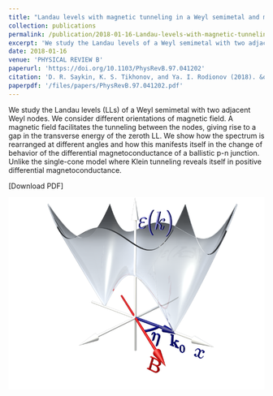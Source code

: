 ```yaml
---
title: "Landau levels with magnetic tunneling in a Weyl semimetal and magnetoconductance of a ballistic p-n junction"
collection: publications
permalink: /publication/2018-01-16-Landau-levels-with-magnetic-tunneling-in-a-Weyl-semimetal
excerpt: 'We study the Landau levels of a Weyl semimetal with two adjacent Weyl nodes. We consider different orientations of magnetic field. '
date: 2018-01-16
venue: 'PHYSICAL REVIEW B'
paperurl: 'https://doi.org/10.1103/PhysRevB.97.041202'
citation: 'D. R. Saykin, K. S. Tikhonov, and Ya. I. Rodionov (2018). &quot;Landau levels with magnetic tunneling in a Weyl semimetal and magnetoconductance of a ballistic p-n junction.&quot; <i>PHYSICAL REVIEW B</i>. 97 (4).'
paperpdf: '/files/papers/PhysRevB.97.041202.pdf'
---
```

We study the Landau levels (LLs) of a Weyl semimetal with two adjacent Weyl nodes. We consider different orientations of magnetic field. A magnetic field facilitates the tunneling between the nodes, giving rise to a gap in the transverse energy of the zeroth LL. We show how the spectrum is rearranged at different angles and how this manifests itself in the change of behavior of the differential magnetoconductance of a ballistic p-n junction. Unlike the single-cone model where Klein tunneling reveals itself in positive differential magnetoconductance.

[<a herf=" {{ page.paperpdf }} ">Download PDF</a>]

![Preview](/images/papers/2018-01-16-Landau-levels-with-magnetic-tunneling-in-a-Weyl-semimetal.png)
